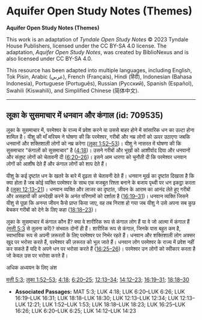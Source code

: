 # Aquifer Open Study Notes (Themes)

**Aquifer Open Study Notes (Themes)**

This work is an adaptation of *Tyndale Open Study Notes* © 2023 Tyndale House Publishers, licensed under the CC BY\-SA 4\.0 license. The adaptation, *Aquifer Open Study Notes*, was created by BiblioNexus and is also licensed under CC BY\-SA 4\.0\.

This resource has been adapted into multiple languages, including English, Tok Pisin, Arabic (عربي), French (Français), Hindi (हिंदी), Indonesian (Bahasa Indonesia), Portuguese (Português), Russian (Русский), Spanish (Español), Swahili (Kiswahili), and Simplified Chinese (简体中文).



--------------------------------

## लूका के सुसमाचार में धनवान और कंगाल (id: 709535)

लूका के सुसमाचार में, परमेश्वर के राज्य में प्रवेश करने या उससे बाहर होने में सांसारिक धन का उल्टा होना शामिल है। यीशु की माँ मरियम ने घोषणा की कि परमेश्वर, गरीबों और नम्र लोगों को ऊपर उठाएगा जबकि धनवानों और शक्तिशाली लोगों को नम्र करेगा ([लूका 1:52–53](https://ref.ly/Luke1:52-Luke1:53))। यीशु ने नासरत में घोषणा की कि सुसमाचार "कंगालों को सुसमाचार" है ([4:18](https://ref.ly/Luke4:18))। उसने गरीबों और भूखों को आशीर्वाद दिया और धनवानों और संतुष्ट लोगों को चेतावनी दी ([6:20–26](https://ref.ly/Luke6:20-Luke6:26))। इसने आम धारणा को चुनौती दी कि परमेश्वर धनवान लोगों को आशीष देते हैं और कंगाल लोगों को शाप देते हैं। 

यीशु के कई दृष्टांत धन के खतरे के बारे में दृढ़ता से चेतावनी देते हैं। धनवान मूर्ख का दृष्टांत दिखाता है कि क्या होता है जब कोई व्यक्ति परमेश्वर के साथ एक मजबूत रिश्ता बनाने के बजाय पृथ्वी पर धन इकट्ठा करता है ([लूका 12:13–21](https://ref.ly/Luke12:13-Luke12:21))। धनवान व्यक्ति और लाजर का दृष्टांत, जीवन के आराम का आनंद लेते हुए गरीबों और असहायों की अनदेखी करने के अनंत परिणामों को दर्शाता है ([16:19–31](https://ref.ly/Luke16:19-Luke16:31))। धनवान व्यक्ति जिसने यीशु से पूछा कि अनन्त जीवन कैसे प्राप्त किया जाए, वह तब निराश हो गया जब यीशु ने उसे अपना सब कुछ बेचकर गरीबों को देने के लिए कहा ([18:18–23](https://ref.ly/Luke18:18-Luke18:23))।

लूका के सुसमाचार में कंगाल कौन हैं? क्या वे शारीरिक रूप से कंगाल लोग हैं या वे जो आत्मा में कंगाल हैं ([मत्ती 5:3](https://ref.ly/Matt5:3) से तुलना करें)? संभवतः दोनों ही हैं। शारीरिक रूप से कंगाल, जिनके पास बहुत कम है, स्वाभाविक रूप से अपनी ज़रूरतों के लिए परमेश्वर पर निर्भर रहते हैं। धनवान और शक्तिशाली लोग अक्सर खुद पर भरोसा करते हैं, परमेश्वर की ज़रूरत को भूल जाते हैं। धनवान लोग परमेश्वर के राज्य में प्रवेश नहीं कर सकते हैं यदि वे अपने धन पर भरोसा करते हैं ([16:25–26](https://ref.ly/Luke16:25-Luke16:26))। परमेश्वर उन लोगों को स्वीकार करता है जो केवल उस पर भरोसा करते हैं।

अधिक अध्ययन के लिए अंश

[मत्ती 5:3](https://ref.ly/Matt5:3); [लूका 1:52–53](https://ref.ly/Luke1:52-Luke1:53); [4:18](https://ref.ly/Luke4:18); [6:20–25](https://ref.ly/Luke6:20-Luke6:25); [12:13–34](https://ref.ly/Luke12:13-Luke12:34); [14:12–23](https://ref.ly/Luke14:12-Luke14:23); [16:19–31](https://ref.ly/Luke16:19-Luke16:31); [18:18–30](https://ref.ly/Luke18:18-Luke18:30)

* **Associated Passages:** MAT 5:3; LUK 4:18; LUK 6:20–LUK 6:26; LUK 16:19–LUK 16:31; LUK 18:18–LUK 18:30; LUK 12:13–LUK 12:34; LUK 12:13–LUK 12:21; LUK 1:52–LUK 1:53; LUK 18:18–LUK 18:23; LUK 16:25–LUK 16:26; LUK 6:20–LUK 6:25; LUK 14:12–LUK 14:23

